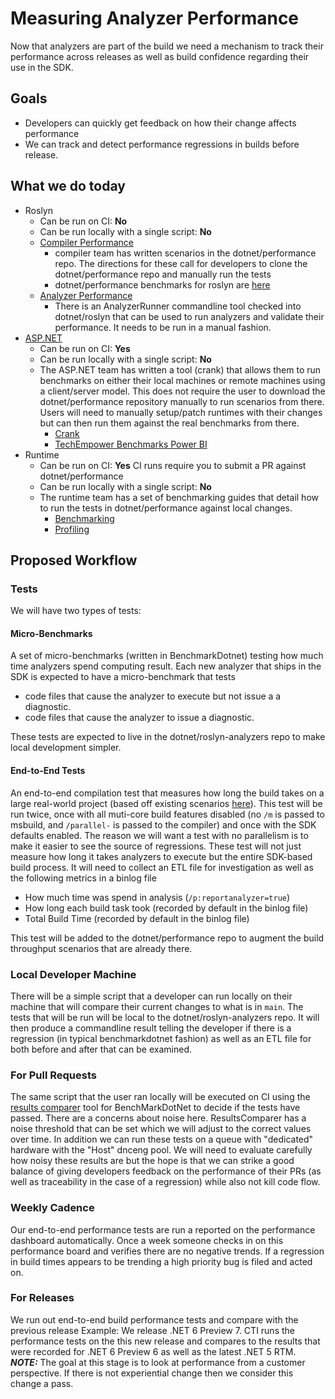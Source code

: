 # Measuring Analyzer Performance

Now that analyzers are part of the build we need a mechanism to track their performance across releases as well as build confidence regarding their use in the SDK.

## Goals

- Developers can quickly get feedback on how their change affects performance
- We can track and detect performance regressions in builds before release.

## What we do today

- Roslyn
  - Can be run on CI: **No**
  - Can be run locally with a single script: **No**
  - [Compiler Performance](https://github.com/dotnet/roslyn/blob/main/docs/wiki/Measuring-Compiler-Performance.md)
    - compiler team has written scenarios in the dotnet/performance repo. The directions for these call for developers to clone the dotnet/performance repo and manually run the tests
    - dotnet/performance benchmarks for roslyn are [here]((https://github.com/dotnet/performance/tree/main/src/benchmarks/real-world/Roslyn))
  - [Analyzer Performance](https://microsoft.sharepoint.com/teams/managedlanguages/_layouts/15/Doc.aspx?sourcedoc={79b652be-6aa1-4feb-8d23-fa9127483ce9}&action=edit&wd=target%28Productivity%2FHelpers.one%7Caf49b9ef-72a4-4dee-9cf1-460fe552857a%2FHow%20to%20use%20AnalyzerRunner%7Cf8d125f1-83d6-47eb-8bde-09070142ceee%2F%29)
    - There is an AnalyzerRunner commandline tool checked into dotnet/roslyn that can be used to run analyzers and validate their performance. It needs to be run in a manual fashion.
- [ASP.NET](https://github.com/aspnet/Benchmarks/blob/main/scenarios/README.md)
    - Can be run on CI: **Yes**
    - Can be run locally with a single script: **No**
    - The ASP.NET team has written a tool (crank) that allows them to run benchmarks on either their local machines or remote machines using a client/server model. This does not require the user to download the dotnet/performance repository manually to run scenarios from there. Users will need to manually setup/patch runtimes with their changes but can then run them against the real benchmarks from there.
        - [Crank](https://github.com/dotnet/crank)
        - [TechEmpower Benchmarks Power BI](https://msit.powerbi.com/view?r=eyJrIjoiYTZjMTk3YjEtMzQ3Yi00NTI5LTg5ZDItNmUyMGRlOTkwMGRlIiwidCI6IjcyZjk4OGJmLTg2ZjEtNDFhZi05MWFiLTJkN2NkMDExZGI0NyIsImMiOjV9)
- Runtime
    - Can be run on CI: **Yes** CI runs require you to submit a PR against dotnet/performance
    - Can be run locally with a single script: **No**
    - The runtime team has a set of benchmarking guides that detail how to run the tests in dotnet/performance against local changes.
        - [Benchmarking](https://github.com/dotnet/performance/blob/main/docs/benchmarking-workflow-dotnet-runtime.md)
        - [Profiling](https://github.com/dotnet/performance/blob/main/docs/profiling-workflow-dotnet-runtime.md)

## Proposed Workflow

### Tests
We will have two types of tests:

#### Micro-Benchmarks
A set of micro-benchmarks (written in BenchmarkDotnet) testing how much time analyzers spend computing result. Each new analyzer that ships in the SDK is expected to have a micro-benchmark that tests
- code files that cause the analyzer to execute but not issue a a diagnostic.
- code files that cause the analyzer to issue a diagnostic.

These tests are expected to live in the dotnet/roslyn-analyzers repo to make local development simpler.

#### End-to-End Tests
An end-to-end compilation test that measures how long the build takes on a large real-world project (based off existing scenarios [here](https://github.com/dotnet/performance/blob/main/docs/sdk-scenarios.md#sdk-build-throughput-scenario)). This test will be run twice, once with all muti-core build features disabled (no `/m` is passed to msbuild, and `/parallel-` is passed to the compiler) and once with the SDK defaults enabled. The reason we will want a test with no parallelism is to make it easier to see the source of regressions. These test will not just measure how long it takes analyzers to execute but the entire SDK-based build process. It will need to collect an ETL file for investigation as well as the following metrics in a binlog file
- How much time was spend in analysis (`/p:reportanalyzer=true`)
- How long each build task took (recorded by default in the binlog file)
- Total Build Time (recorded by default in the binlog file)

This test will be added to the dotnet/performance repo to augment the build throughput scenarios that are already there.

### Local Developer Machine

There will be a simple script that a developer can run locally on their machine that will compare their current changes to what is in `main`. The tests that will be run will be local to the dotnet/roslyn-analyzers repo. It will then produce a commandline result telling the developer if there is a regression (in typical benchmarkdotnet fashion) as well as an ETL file for both before and after that can be examined.

### For Pull Requests

The same script that the user ran locally will be executed on CI using the [results comparer](https://github.com/dotnet/performance/blob/main/src/tools/ResultsComparer/README.md) tool for BenchMarkDotNet to decide if the tests have passed. There are a concerns about noise here. ResultsComparer has a noise threshold that can be set which we will adjust to the correct values over time. In addition we can run these tests on a queue with "dedicated" hardware with the "Host" dnceng pool. We will need to evaluate carefully how noisy these results are but the hope is that we can strike a good balance of giving developers feedback on the performance of their PRs (as well as traceability in the case of a regression) while also not kill code flow.

### Weekly Cadence

Our end-to-end performance tests are run a reported on the performance dashboard automatically. Once a week someone checks in on this performance board and verifies there are no negative trends. If a regression in build times appears to be trending a high priority bug is filed and acted on.

### For Releases

We run out end-to-end build performance tests and compare with the previous release
Example: We release .NET 6 Preview 7. CTI runs the performance tests on the this new release and compares to the results that were recorded for .NET 6 Preview 6 as well as the latest .NET 5 RTM. ***NOTE:*** The goal at this stage is to look at performance from a customer perspective. If there is not experiential change then we consider this change a pass.
